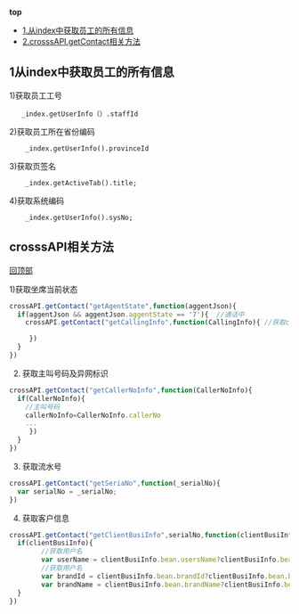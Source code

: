 **top**
* [1.从index中获取员工的所有信息](#1从index中获取员工的所有信息)
* [2.crosssAPI.getContact相关方法](#crosssAPI相关方法)

## 1从index中获取员工的所有信息
    
   1)获取员工工号
    
       _index.getUserInfo（）.staffId
      
   2)获取员工所在省份编码
      
        _index.getUserInfo().provinceId
        
   3)获取页签名
         
        _index.getActiveTab().title;
        
   4)获取系统编码
    
        _index.getUserInfo().sysNo;
        
## crosssAPI相关方法
[回顶部](#top)
   
   1)获取坐席当前状态
    
```js
crossAPI.getContact("getAgentState",function(aggentJson){
  if(aggentJson && aggentJson.aggentState == '7'){  //通话中
    crossAPI.getContact("getCallingInfo",function(CallingInfo){ //获取callingInfo相关信息

     })
  }
})
```
   2)   获取主叫号码及异网标识
   
```js
crossAPI.getContact("getCallerNoInfo",function(CallerNoInfo){
  if(CallerNoInfo){  
    //主叫号码
    callerNoInfo=CallerNoInfo.callerNo
    ...
     })
  }
})
```
3) 获取流水号
```js
crossAPI.getContact("getSeriaNo",function(_serialNo){
  var serialNo = _serialNo;
})
```

4) 获取客户信息
```js
crossAPI.getContact("getClientBusiInfo",serialNo,function(clientBusiInfo){
  if(clientBusiInfo){
        //获取用户名
        var userName = clientBusiInfo.bean.usersName?clientBusiInfo.bean.usersName:"";
        //获取用户名
        var brandId = clientBusiInfo.bean.brandId?clientBusiInfo.bean.brandId:"";
        var brandName = clientBusiInfo.bean.brandName?clientBusiInfo.bean.brandName:"";
  }
})
```

